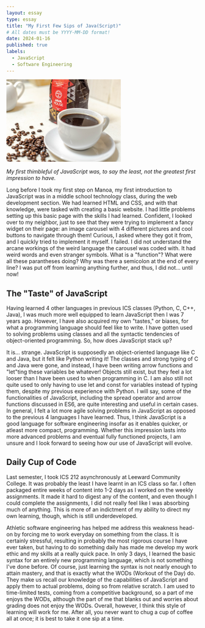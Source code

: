 ```yaml
---
layout: essay
type: essay
title: "My First Few Sips of Java(Script)"
# All dates must be YYYY-MM-DD format!
date: 2024-01-16
published: true
labels:
  - JavaScript
  - Software Engineering
---
```


<img width="300px" class="rounded float-start pe-4" src="../img/sips-of-java.jpg">

*My first thimbleful of JavaScript was, to say the least, not the greatest first impression to have.*

Long before I took my first step on Manoa, my first introduction to JavaScript was in a middle school technology class, during the web development section. We had learned HTML and CSS, and with that knowledge, were tasked with creating a basic website. I had little problems setting up this basic page with the skills I had learned. Confident, I looked over to my neighbor, just to see that they were trying to implement a fancy widget on their page: an image carousel with 4 different pictures and cool buttons to navigate through them! Curious, I asked where they got it from, and I quickly tried to implement it myself. I failed. I did not understand the arcane workings of the weird language the carousel was coded with. It had weird words and even stranger symbols. What is a "function"? What were all these parantheses doing? Why was there a semicolon at the end of every line? I was put off from learning anything further, and thus, I did not... until now!

## The "Taste" of JavaScript

Having learned 4 other languages in previous ICS classes (Python, C, C++, Java), I was much more well equipped to learn JavaScript then I was 7 years ago. However, I have also acquired my own "tastes," or biases, for what a programming language should feel like to write. I have gotten used to solving problems using classes and all the syntactic tendencies of object-oriented programming. So, how does JavaScript stack up? 

It is... strange. JavaScript is supposedly an object-oriented language like C and Java, but it felt like Python writing it! The classes and strong typing of C and Java were gone, and instead, I have been writing arrow functions and "let"ting these variables be whatever! Objects still exist, but they feel a lot looser than I have been used to when programming in C. I am also still not quite used to only having to use let and const for variables instead of typing them, despite my previous experience with Python. I will say, some of the functionalities of JavaScript, including the spread operator and arrow functions discussed in ES6, are quite interesting and useful in certain cases. In general, I felt a lot more agile solving problems in JavaScript as opposed to the previous 4 languages I have learned. Thus, I think JavaScript is a good language for software engineering insofar as it enables quicker, or atleast more compact, programming. Whether this impression lasts into more advanced problems and eventual fully functioned projects, I am unsure and I look forward to seeing how our use of JavaScript will evolve.
 
## Daily Cup of Code

Last semester, I took ICS 212 asynchronously at Leeward Community College. It was probably the least I have learnt in an ICS class so far. I often packaged entire weeks of content into 1-2 days as I worked on the weekly assignments. It made it hard to digest any of the content, and even though I could complete the assignments, I did not really feel like I was absorbing much of anything. This is more of an indictment of my ability to direct my own learning, though, which is still underdeveloped. 

Athletic software engineering has helped me address this weakness head-on by forcing me to work everyday on something from the class. It is certainly stressful, resulting in probably the most rigorous course I have ever taken, but having to do something daily has made me develop my work ethic and my skills at a really quick pace. In only 3 days, I learned the basic syntax for an entirely new programming language, which is not something I've done before. Of course, just learning the syntax is not nearly enough to attain mastery, and that is exactly what the WODs (Workout of the Day) do. They make us recall our knowledge of the capabilities of JavaScript and apply them to actual problems, doing so from relative scratch. I am used to time-limited tests, coming from a competitive background, so a part of me enjoys the WODs, although the part of me that blanks out and worries about grading does not enjoy the WODs. Overall, however, I think this style of learning will work for me. After all, you never want to chug a cup of coffee all at once; it is best to take it one sip at a time.
